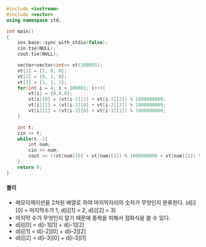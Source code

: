 ```cpp
#include <iostream>
#include <vector>
using namespace std;

int main()
{
    ios_base::sync_with_stdio(false);
    cin.tie(NULL);
    cout.tie(NULL);

    vector<vector<int>> vt(100005);
    vt[1] = {1, 0, 0};
    vt[2] = {0, 1, 0};
    vt[3] = {1, 1, 1};
    for(int i = 4; i < 100001; i++){
        vt[i] = {0,0,0};
        vt[i][0] = (vt[i-1][1] + vt[i-1][2]) % 1000000009;
        vt[i][1] = (vt[i-2][0] + vt[i-2][2]) % 1000000009;
        vt[i][2] = (vt[i-3][0] + vt[i-3][1]) % 1000000009;
    }

    int t;
    cin >> t;
    while(t--){
        int num;
        cin >> num;
        cout << ((vt[num][0] + vt[num][1]) % 1000000009 + vt[num][2]) % 1000000009 << '\n';
    }
    return 0;
}
```

#### 풀이
- 메모이제이션을 2차원 배열로 하여 마지막자리의 숫자가 무엇인지 분류한다. (d[i][0] = 마지막수가 1, d[i][1] = 2, d[i][2] = 3)
- 마지막 수가 무엇인지 알기 때문에 중복을 피해서 점화식을 쓸 수 있다.
- d[i][0] = d[i-1][1] + d[i-1][2]
- d[i][1] = d[i-2][0] + d[i-2][2]
- d[i][2] = d[i-3][0] + d[i-3][1]